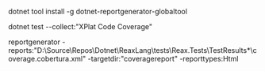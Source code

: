 dotnet tool install -g dotnet-reportgenerator-globaltool

dotnet test --collect:"XPlat Code Coverage"

reportgenerator -reports:"D:\Source\Repos\Dotnet\ReaxLang\tests\Reax.Tests\TestResults\*\coverage.cobertura.xml" -targetdir:"coveragereport" -reporttypes:Html